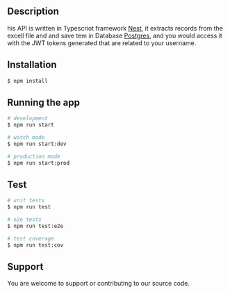 


## Description

his API is written in Typescriot framework [Nest](https://github.com/nestjs/nest), it extracts records from the excell file and and save tem in Database [Postgres](https://github.com/postgres/postgres), and you would access it with the JWT tokens generated that are related to your username.





## Installation

```bash
$ npm install
```

## Running the app

```bash
# development
$ npm run start

# watch mode
$ npm run start:dev

# production mode
$ npm run start:prod
```

## Test

```bash
# unit tests
$ npm run test

# e2e tests
$ npm run test:e2e

# test coverage
$ npm run test:cov
```

## Support

You are welcome to support or contributing to our source code.

